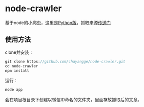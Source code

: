 # node-crawler
基于node的小爬虫，这里是[Python版](https://github.com/chayangge/python-crawler)，抓取来源[传送门](http://chuansong.me/)
## 使用方法
clone并安装：
``` javascript
git clone https://github.com/chayangge/node-crawler.git
cd node-crawler
npm install
```
运行：
``` javascript
node app
```
会在项目根目录下创建以微信ID命名的文件夹，里面存放抓取后的文章。